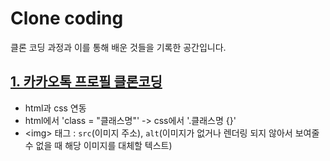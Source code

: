 # Clone coding
클론 코딩 과정과 이를 통해 배운 것들을 기록한 공간입니다.

## **[1. 카카오톡 프로필 클론코딩](https://github.com/EunkyoungKimm/clone_coding/tree/main/kakaotalk_profile_cc)**
- html과 css 연동
- html에서 'class = "클래스명"' -> css에서 '.클래스명 {}'
- \<img\> 태그 : `src`(이미지 주소), `alt`(이미지가 없거나 렌더링 되지 않아서 보여줄 수 없을 때 해당 이미지를 대체할 텍스트)
